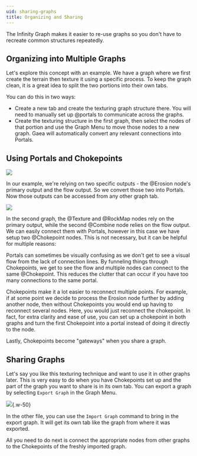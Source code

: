```yaml
---
uid: sharing-graphs
title: Organizing and Sharing
---
```


The Infinity Graph makes it easier to re-use graphs so you don't have to recreate common structures repeatedly.


## Organizing into Multiple Graphs

Let's explore this concept with an example. We have a graph where we first create the terrain then texture it using a specific process. To keep the graph clean, it is a great idea to split the two portions into their own tabs.

You can do this in two ways:
- Create a new tab and create the texturing graph structure there. You will need to manually set up @portals to communicate across the graphs.
- Create the texturing structure in the first graph, then select the nodes of that portion and use the Graph Menu to move those nodes to a new graph. Gaea will automatically convert any relevant connections into Portals.

## Using Portals and Chokepoints

![](/images/ui/graph-org-1.jpg)

In our example, we're relying on two specific outputs - the @Erosion node's primary output and the flow output. So we convert those two into Portals. Now those outputs can be accessed from any other graph tab.

![](/images/ui/graph-org-2.jpg)

In the second graph, the @Texture and @RockMap nodes rely on the primary output, while the second @Combine node relies on the flow output. We can easily connect them with Portals, however in this case we have setup two @Chokepoint nodes. This is not necessary, but it can be helpful for multiple reasons:

Portals can sometimes be visually confusing as we don't get to see a visual flow from the lack of connection lines. By funneling things through Chokepoints, we get to see the flow and multiple nodes can connect to the same @Chokepoint. This reduces the clutter that can occur if you have too many connections to the same portal.

Chokepoints make it a lot easier to reconnect multiple points. For example, if at some point we decide to process the Erosion node further by adding another node, then without Chokepoints you would end up having to reconnect several nodes. Here, you would just reconnect the chokepoint. In fact, for extra clarity and ease of use, you can set up a chokepoint in both graphs and turn the first Chokepoint into a portal instead of doing it directly to the node.

Lastly, Chokepoints become "gateways" when you share a graph.

## Sharing Graphs

Let's say you like this texturing technique and want to use it in other graphs later. This is very easy to do when you have Chokepoints set up and the part of the graph you want to share is in its own tab. You can export a graph by selecting `Export Graph` in the Graph Menu.

![](/images/ui/graph-menu.png){.w-50}

In the other file, you can use the `Import Graph` command to bring in the export graph. It will get its own tab like the graph from where it was exported.

All you need to do next is connect the appropriate nodes from other graphs to the Chokepoints of the freshly imported graph.